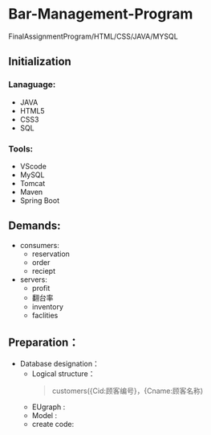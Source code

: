 # Bar-Management-Program
FinalAssignmentProgram/HTML/CSS/JAVA/MYSQL
## Initialization
### Lanaguage:
   * JAVA 
   * HTML5
   * CSS3 
   * SQL 
### Tools:
   * VScode
   * MySQL 
   * Tomcat
   * Maven 
   * Spring Boot
## Demands:  
+ consumers:  
    + reservation
    + order
    + reciept  
+ servers:
    + profit
    + 翻台率
    + inventory
    + faclities
   
## Preparation：  
+ Database designation：  
    + Logical structure：
        > customers({Cid:顾客编号}，{Cname:顾客名称)
    + EUgraph :
    + Model :
    + create code:
